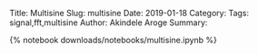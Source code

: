 Title: Multisine
Slug: multisine
Date: 2019-01-18
Category:
Tags: signal,fft,multisine
Author: Akindele Aroge
Summary:

{% notebook downloads/notebooks/multisine.ipynb %}
